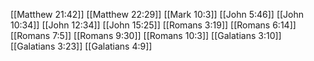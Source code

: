 [[Matthew 21:42]]
[[Matthew 22:29]]
[[Mark 10:3]]
[[John 5:46]]
[[John 10:34]]
[[John 12:34]]
[[John 15:25]]
[[Romans 3:19]]
[[Romans 6:14]]
[[Romans 7:5]]
[[Romans 9:30]]
[[Romans 10:3]]
[[Galatians 3:10]]
[[Galatians 3:23]]
[[Galatians 4:9]]
